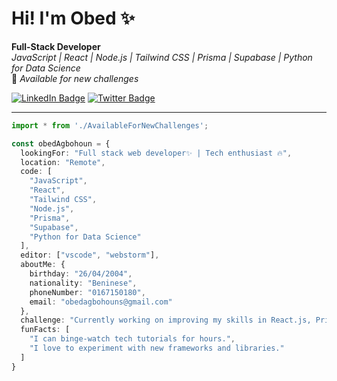 # Hi! I'm Obed ✨

**Full-Stack Developer**  
*JavaScript | React | Node.js | Tailwind CSS | Prisma | Supabase | Python for Data Science*  
🚀 *Available for new challenges*

[![LinkedIn Badge](https://img.shields.io/badge/LinkedIn-Obed-blue?logo=linkedin&style=flat-square)](https://www.linkedin.com/in/obedev)
[![Twitter Badge](https://img.shields.io/badge/Twitter-@s_sonagnon-1DA1F2?logo=twitter&style=flat-square)](https://x.com/s_sonagnon)

---

```typescript
import * from './AvailableForNewChallenges';

const obedAgbohoun = {
  lookingFor: "Full stack web developer✨ | Tech enthusiast 🔥",
  location: "Remote",
  code: [
    "JavaScript",
    "React",
    "Tailwind CSS",
    "Node.js",
    "Prisma",
    "Supabase",
    "Python for Data Science"
  ],
  editor: ["vscode", "webstorm"],
  aboutMe: { 
    birthday: "26/04/2004",
    nationality: "Beninese",
    phoneNumber: "0167150180",
    email: "obedagbohouns@gmail.com"
  },
  challenge: "Currently working on improving my skills in React.js, Prisma, and exploring new AI technologies.",
  funFacts: [
    "I can binge-watch tech tutorials for hours.",
    "I love to experiment with new frameworks and libraries."
  ]
}
